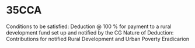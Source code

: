 # 35CCA

Conditions to be satisfied: Deduction @ 100 % for payment to a rural development fund set up and notified by the CG
Nature of Deduction: Contributions for notified Rural Development and Urban Poverty Eradicarion